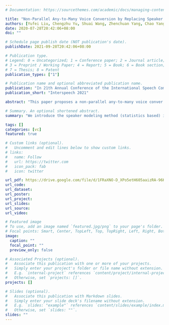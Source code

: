 ```yaml
---
# Documentation: https://sourcethemes.com/academic/docs/managing-content/

title: "Non-Parallel Any-to-Many Voice Conversion by Replacing Speaker Statistics"
authors: [Yufei Liu, Chengzhu Yu, Shuai Wang, Zhenchuan Yang, Chao Yang, Weibin Zhang]
date: 2020-07-28T20:42:06+08:00
doi: ""

# Schedule page publish date (NOT publication's date).
publishDate: 2021-09-28T20:42:06+08:00

# Publication type.
# Legend: 0 = Uncategorized; 1 = Conference paper; 2 = Journal article;
# 3 = Preprint / Working Paper; 4 = Report; 5 = Book; 6 = Book section;
# 7 = Thesis; 8 = Patent
publication_types: ["1"]

# Publication name and optional abbreviated publication name.
publication: "In 21th Annual Conference of the International Speech Communication Association (InterSpeech), Brno, Czech Republic, 2021"
publication_short: "Interspeech 2021"

abstract: "This paper proposes a non-parallel any-to-many voice conver sion (VC) approach with a novel statistics replacement layer. Non-parallel VC is usually achieved by firstly disentangling linguistic and speaker representations, and then concatenating the linguistic content with the learned target speaker’s embedding at the conversion stage. While such a concatenation-based approach could introduce speaker-specific characteristics into the network, it is not very effective as it entirely relies on the network to learn to combine the linguistic content and the speaker characteristics. Inspired by X-vectors, where the statistics of hidden representation such as means and standard deviations are used for speaker differentiation, we propose a statistics replacement layer in VC systems to directly modify the hidden states to have the target speaker’s statistics. The speaker-specific statistics of hidden states are learned for each target speaker during training and are used as guidance for the statistics replacement layer during inference. Moreover, to better concentrate the speaker information into the statistics of hidden representation, a multitask training with X-vector based speaker classification is also performed. Experimental results with Librispeech and VCTK datasets show that the proposed method can effectively improve the converted speech’s naturalness and similarity." 

# Summary. An optional shortened abstract.
summary: "We introduce the speaker modeling method (statistics based) into the voice conversion"

tags: []
categories: [vc]
featured: true

# Custom links (optional).
#   Uncomment and edit lines below to show custom links.
# links:
#   name: Follow
#   url: https://twitter.com
#   icon_pack: fab
#   icon: twitter

url_pdf: https://drive.google.com/file/d/1FRaXNO-D_XPo5etH605aaizRA-96Kg7g/view
url_code:
url_dataset:
url_poster:
url_project:
url_slides:
url_source:
url_video:

# Featured image
# To use, add an image named `featured.jpg/png` to your page's folder. 
# Focal points: Smart, Center, TopLeft, Top, TopRight, Left, Right, BottomLeft, Bottom, BottomRight.
image:
  caption: ""
  focal_point: ""
  preview_only: false

# Associated Projects (optional).
#   Associate this publication with one or more of your projects.
#   Simply enter your project's folder or file name without extension.
#   E.g. `internal-project` references `content/project/internal-project/index.md`.
#   Otherwise, set `projects: []`.
projects: []

# Slides (optional).
#   Associate this publication with Markdown slides.
#   Simply enter your slide deck's filename without extension.
#   E.g. `slides: "example"` references `content/slides/example/index.md`.
#   Otherwise, set `slides: ""`.
slides: ""
---
```

